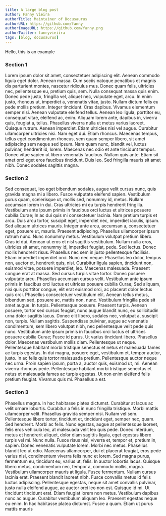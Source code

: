 ```yaml
---
title: A large blog post
author: Fanny Vieira
authorTitle: Maintainer of Docusaurus
authorURL: https://github.com/fanny
authorImageURL: https://github.com/fanny.png
authorTwitter: fannyvieiira
tags: [blog, docusaurus]
---
```


Hello, this is an example

<!-- truncate -->

### Section 1

Lorem ipsum dolor sit amet, consectetuer adipiscing elit. Aenean commodo ligula eget dolor. Aenean
massa. Cum sociis natoque penatibus et magnis dis parturient montes, nascetur ridiculus mus. Donec
quam felis, ultricies nec, pellentesque eu, pretium quis, sem. Nulla consequat massa quis enim.
Donec pede justo, fringilla vel, aliquet nec, vulputate eget, arcu. In enim justo, rhoncus ut,
imperdiet a, venenatis vitae, justo. Nullam dictum felis eu pede mollis pretium. Integer tincidunt.
Cras dapibus. Vivamus elementum semper nisi. Aenean vulputate eleifend tellus. Aenean leo ligula,
porttitor eu, consequat vitae, eleifend ac, enim. Aliquam lorem ante, dapibus in, viverra quis,
feugiat a, tellus. Phasellus viverra nulla ut metus varius laoreet. Quisque rutrum. Aenean
imperdiet. Etiam ultricies nisi vel augue. Curabitur ullamcorper ultricies nisi. Nam eget dui. Etiam
rhoncus. Maecenas tempus, tellus eget condimentum rhoncus, sem quam semper libero, sit amet
adipiscing sem neque sed ipsum. Nam quam nunc, blandit vel, luctus pulvinar, hendrerit id, lorem.
Maecenas nec odio et ante tincidunt tempus. Donec vitae sapien ut libero venenatis faucibus. Nullam
quis ante. Etiam sit amet orci eget eros faucibus tincidunt. Duis leo. Sed fringilla mauris sit amet
nibh. Donec sodales sagittis magna.

### Section 2

Sed consequat, leo eget bibendum sodales, augue velit cursus nunc, quis gravida magna mi a libero.
Fusce vulputate eleifend sapien. Vestibulum purus quam, scelerisque ut, mollis sed, nonummy id,
metus. Nullam accumsan lorem in dui. Cras ultricies mi eu turpis hendrerit fringilla. Vestibulum
ante ipsum primis in faucibus orci luctus et ultrices posuere cubilia Curae; In ac dui quis mi
consectetuer lacinia. Nam pretium turpis et arcu. Duis arcu tortor, suscipit eget, imperdiet nec,
imperdiet iaculis, ipsum. Sed aliquam ultrices mauris. Integer ante arcu, accumsan a, consectetuer
eget, posuere ut, mauris. Praesent adipiscing. Phasellus ullamcorper ipsum rutrum nunc. Nunc nonummy
metus. Vestibulum volutpat pretium libero. Cras id dui. Aenean ut eros et nisl sagittis vestibulum.
Nullam nulla eros, ultricies sit amet, nonummy id, imperdiet feugiat, pede. Sed lectus. Donec mollis
hendrerit risus. Phasellus nec sem in justo pellentesque facilisis. Etiam imperdiet imperdiet orci.
Nunc nec neque. Phasellus leo dolor, tempus non, auctor et, hendrerit quis, nisi. Curabitur ligula
sapien, tincidunt non, euismod vitae, posuere imperdiet, leo. Maecenas malesuada. Praesent congue
erat at massa. Sed cursus turpis vitae tortor. Donec posuere vulputate arcu. Phasellus accumsan
cursus velit. Vestibulum ante ipsum primis in faucibus orci luctus et ultrices posuere cubilia
Curae; Sed aliquam, nisi quis porttitor congue, elit erat euismod orci, ac placerat dolor lectus
quis orci. Phasellus consectetuer vestibulum elit. Aenean tellus metus, bibendum sed, posuere ac,
mattis non, nunc. Vestibulum fringilla pede sit amet augue. In turpis. Pellentesque posuere.
Praesent turpis. Aenean posuere, tortor sed cursus feugiat, nunc augue blandit nunc, eu sollicitudin
urna dolor sagittis lacus. Donec elit libero, sodales nec, volutpat a, suscipit non, turpis. Nullam
sagittis. Suspendisse pulvinar, augue ac venenatis condimentum, sem libero volutpat nibh, nec
pellentesque velit pede quis nunc. Vestibulum ante ipsum primis in faucibus orci luctus et ultrices
posuere cubilia Curae; Fusce id purus. Ut varius tincidunt libero. Phasellus dolor. Maecenas
vestibulum mollis diam. Pellentesque ut neque. Pellentesque habitant morbi tristique senectus et
netus et malesuada fames ac turpis egestas. In dui magna, posuere eget, vestibulum et, tempor
auctor, justo. In ac felis quis tortor malesuada pretium. Pellentesque auctor neque nec urna. Proin
sapien ipsum, porta a, auctor quis, euismod ut, mi. Aenean viverra rhoncus pede. Pellentesque
habitant morbi tristique senectus et netus et malesuada fames ac turpis egestas. Ut non enim
eleifend felis pretium feugiat. Vivamus quis mi. Phasellus a est.

### Section 3

Phasellus magna. In hac habitasse platea dictumst. Curabitur at lacus ac velit ornare lobortis.
Curabitur a felis in nunc fringilla tristique. Morbi mattis ullamcorper velit. Phasellus gravida
semper nisi. Nullam vel sem. Pellentesque libero tortor, tincidunt et, tincidunt eget, semper nec,
quam. Sed hendrerit. Morbi ac felis. Nunc egestas, augue at pellentesque laoreet, felis eros
vehicula leo, at malesuada velit leo quis pede. Donec interdum, metus et hendrerit aliquet, dolor
diam sagittis ligula, eget egestas libero turpis vel mi. Nunc nulla. Fusce risus nisl, viverra et,
tempor et, pretium in, sapien. Donec venenatis vulputate lorem. Morbi nec metus. Phasellus blandit
leo ut odio. Maecenas ullamcorper, dui et placerat feugiat, eros pede varius nisi, condimentum
viverra felis nunc et lorem. Sed magna purus, fermentum eu, tincidunt eu, varius ut, felis. In
auctor lobortis lacus. Quisque libero metus, condimentum nec, tempor a, commodo mollis, magna.
Vestibulum ullamcorper mauris at ligula. Fusce fermentum. Nullam cursus lacinia erat. Praesent
blandit laoreet nibh. Fusce convallis metus id felis luctus adipiscing. Pellentesque egestas, neque
sit amet convallis pulvinar, justo nulla eleifend augue, ac auctor orci leo non est. Quisque id mi.
Ut tincidunt tincidunt erat. Etiam feugiat lorem non metus. Vestibulum dapibus nunc ac augue.
Curabitur vestibulum aliquam leo. Praesent egestas neque eu enim. In hac habitasse platea dictumst.
Fusce a quam. Etiam ut purus mattis mauris
